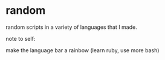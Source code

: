 # random
random scripts in a variety of languages that I made.

note to self:

make the language bar a rainbow (learn ruby, use more bash)
